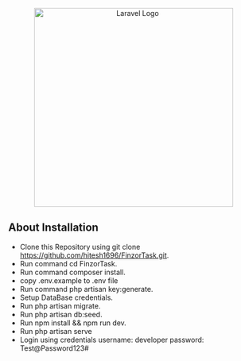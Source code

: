 <p align="center"><a href="https://laravel.com" target="_blank"><img src="https://raw.githubusercontent.com/laravel/art/master/logo-lockup/5%20SVG/2%20CMYK/1%20Full%20Color/laravel-logolockup-cmyk-red.svg" width="400" alt="Laravel Logo"></a></p>


## About Installation

- Clone this Repository using git clone https://github.com/hitesh1696/FinzorTask.git.
- Run command cd FinzorTask.
- Run command composer install.
- copy .env.example to .env file
- Run command php artisan key:generate.
- Setup DataBase credentials.
- Run php artisan migrate.
- Run php artisan db:seed.
- Run npm install && npm run dev.
- Run php artisan serve
- Login using credentials
    username: developer
    password: Test@Password123#